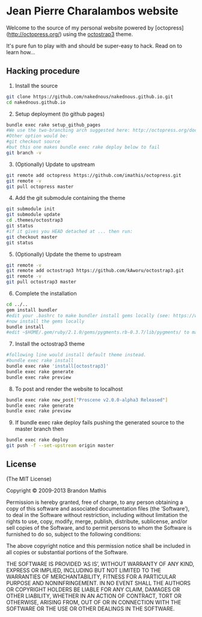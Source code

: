 # Jean Pierre Charalambos website

Welcome to the source of my personal website powered by [octopress] (http://octopress.org/) using the
[octostrap3](http://kaworu.github.io/octopress/) theme.

It's pure fun to play with and should be super-easy to hack. Read on to learn how...

## Hacking procedure

1. Install the source

```sh
git clone https://github.com/nakednous/nakednous.github.io.git
cd nakednous.github.io
```

2. Setup deployment (to github pages)

```sh
bundle exec rake setup_github_pages
#We use the two-branching arch suggested here: http://octopress.org/docs/deploying/github/
#Other option would be:
#git checkout source 
#but this one makes bundle exec rake deploy below to fail
git branch -v
```

3. (Optionally) Update to upstream

```sh
git remote add octopress https://github.com/imathis/octopress.git
git remote -v
git pull octopress master
```

4. Add the git submodule containing the theme

```sh
git submodule init
git submodule update
cd .themes/octostrap3
git status
#if it gives you HEAD detached at ... then run:
git checkout master
git status
```

5. (Optionally) Update the theme to upstream

```sh
git remote -v
git remote add octostrap3 https://github.com/kAworu/octostrap3.git
git remote -v
git pull octostrap3 master
```

6. Complete the installation

```sh
cd ../..
gem install bundler
#edit your .bashrc to make bundler install gems locally (see: https://wiki.archlinux.org/index.php/ruby#Bundler)
#now install the gems locally
bundle install
#edit ~$HOME/.gem/ruby/2.1.0/gems/pygments.rb-0.3.7/lib/pygments/ to make it use python2 instead of python.
```

7. Install the octostrap3 theme

```sh
#following line would install default theme instead.
#bundle exec rake install
bundle exec rake 'install[octostrap3]'
bundle exec rake generate
bundle exec rake preview
```

8. To post and render the website to localhost

```sh
bundle exec rake new_post["Proscene v2.0.0-alpha3 Released"]
bundle exec rake generate
bundle exec rake preview
```

9. If bundle exec rake deploy fails pushing the generated source to the master branch then

```sh
bundle exec rake deploy
git push -f --set-upstream origin master
```

## License
(The MIT License)

Copyright © 2009-2013 Brandon Mathis

Permission is hereby granted, free of charge, to any person obtaining a copy of this software and associated documentation files (the ‘Software’), to deal in the Software without restriction, including without limitation the rights to use, copy, modify, merge, publish, distribute, sublicense, and/or sell copies of the Software, and to permit persons to whom the Software is furnished to do so, subject to the following conditions:

The above copyright notice and this permission notice shall be included in all copies or substantial portions of the Software.

THE SOFTWARE IS PROVIDED ‘AS IS’, WITHOUT WARRANTY OF ANY KIND, EXPRESS OR IMPLIED, INCLUDING BUT NOT LIMITED TO THE WARRANTIES OF MERCHANTABILITY, FITNESS FOR A PARTICULAR PURPOSE AND NONINFRINGEMENT. IN NO EVENT SHALL THE AUTHORS OR COPYRIGHT HOLDERS BE LIABLE FOR ANY CLAIM, DAMAGES OR OTHER LIABILITY, WHETHER IN AN ACTION OF CONTRACT, TORT OR OTHERWISE, ARISING FROM, OUT OF OR IN CONNECTION WITH THE SOFTWARE OR THE USE OR OTHER DEALINGS IN THE SOFTWARE.

